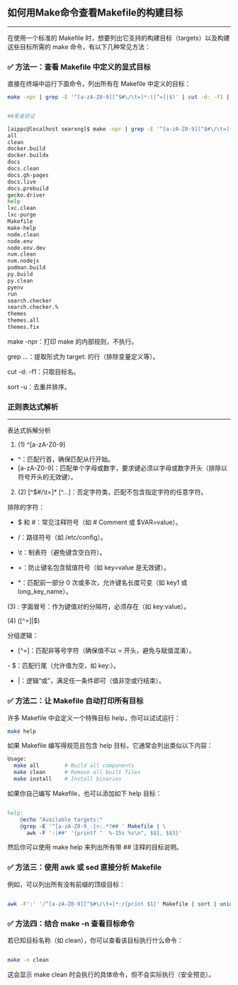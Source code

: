 ## 如何用Make命令查看Makefile的构建目标
---


在使用一个标准的 Makefile 时，想要列出它支持的构建目标（targets）以及构建这些目标所需的 make 命令，有以下几种常见方法：

### ✅ 方法一：查看 Makefile 中定义的显式目标


直接在终端中运行下面命令，列出所有在 Makefile 中定义的目标：

```bash
make -npr | grep -E '^[a-zA-Z0-9][^$#\/\t=]*:([^=]|$)' | cut -d: -f1 | sort -u
```


```bash

##笔者验证

[aippc@localhost searxng]$ make -npr | grep -E '^[a-zA-Z0-9][^$#\/\t=]*:([^=]|$)' | cut -d: -f1 | sort -u
all
clean
docker.build
docker.buildx
docs
docs.clean
docs.gh-pages
docs.live
docs.prebuild
gecko.driver
help
lxc.clean
lxc-purge
Makefile
make-help
node.clean
node.env
node.env.dev
nvm.clean
nvm.nodejs
podman.build
py.build
py.clean
pyenv
run
search.checker
search.checker.%
themes
themes.all
themes.fix

```
make -npr：打印 make 的内部规则，不执行。

grep ...：提取形式为 target: 的行（排除变量定义等）。

cut -d: -f1：只取目标名。

sort -u：去重并排序。


### 正则表达式解析
---


​​表达式拆解分析​​

1. (1) ^[a-zA-Z0-9]
​​
- ^​​：匹配行首，确保匹配从行开始。
​​
- [a-zA-Z0-9]​​：匹配​​单个字母或数字​​，要求键必须以字母或数字开头（排除以符号开头的无效键）。

2. (2) [^$#\/\t=]*
​​
[^...]​​：否定字符类，匹配​​不包含指定字符​​的任意字符。

​​排除的字符​​：

- $ 和 #：常见注释符号（如 # Comment 或 $VAR=value）。

- /：路径符号（如 /etc/config）。

- \t：制表符（避免键含空白符）。

- =：防止键名包含赋值符号（如 key=value 是无效键）。
​​
- *​​：匹配前一部分 ​​0 次或多次​​，允许键名长度可变（如 key1 或 long_key_name）。


(3) : ​​字面冒号​​：作为键值对的分隔符，必须存在（如 key:value）。

(4) ([^=]|$)

​​分组逻辑​​：
​​
-  [^=]​​：匹配​​非等号字符​​（确保值不以 = 开头，避免与赋值混淆）。

​​-  $​​：匹配行尾（允许值为空，如 key:）。
​​
-  |​​：逻辑“或”，满足任一条件即可（值非空或行结束）。


### ✅ 方法二：让 Makefile 自动打印所有目标

许多 Makefile 中会定义一个特殊目标 help，你可以试试运行：

```bash
make help

```

如果 Makefile 编写得规范且包含 help 目标，它通常会列出类似以下内容：

```bash
Usage:
  make all        # Build all components
  make clean      # Remove all built files
  make install    # Install binaries
```

如果你自己编写 Makefile，也可以添加如下 help 目标：

```makefile

help:
	@echo "Available targets:"
	@grep -E '^[a-zA-Z0-9_-]+:.*?## ' Makefile | \
	  awk -F ':|##' '{printf "  %-15s %s\n", $$1, $$3}'

```


然后你可以使用 make help 来列出所有带 ## 注释的目标说明。

### ✅ 方法三：使用 awk 或 sed 直接分析 Makefile

例如，可以列出所有没有前缀的顶级目标：

```bash

awk -F':' '/^[a-zA-Z0-9][^$#\/\t=]*:/{print $1}' Makefile | sort | uniq


```

### ✅ 方法四：结合 make -n 查看目标命令

若已知目标名称（如 clean），你可以查看该目标执行什么命令：

```bash

make -n clean
```

这会显示 make clean 时会执行的具体命令，但不会实际执行（安全预览）。



